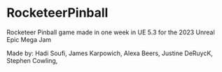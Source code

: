 # RocketeerPinball
Rocketeer Pinball game made in one week in UE 5.3 for the 2023 Unreal Epic Mega Jam

Made by:
Hadi Soufi,
James Karpowich,
Alexa Beers,
Justine DeRuycK,
Stephen Cowling,
